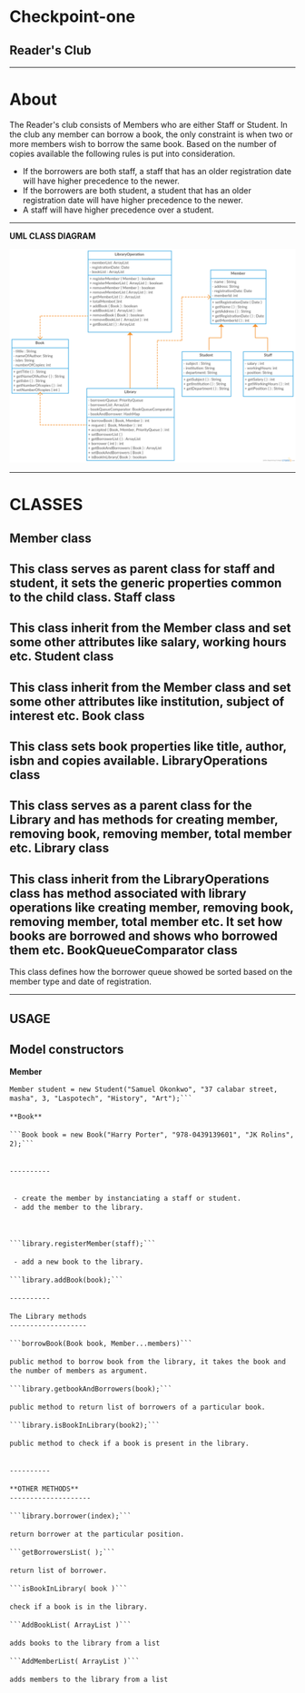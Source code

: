 **Checkpoint-one**
==============

Reader's Club
-------------


----------
**About**
========
The Reader's club consists of Members who are either Staff or Student. In the club any member can borrow a book, the only constraint is when two or more members wish to borrow the same book.
Based on the number of copies available the following rules is put into consideration.

 - If the borrowers are both staff, a staff that has an older registration date will have higher precedence to the newer.
 - If the borrowers are both student, a student that has an older registration date will have higher precedence to the newer.
 - A staff will have higher precedence over a student.


----------
**UML CLASS DIAGRAM**

![Uml class Diagram](https://github.com/andela-gkuti/Checkpoint-one/blob/master/uml.png?raw=true)


----------


**CLASSES**
=====

Member class
------------
This class serves as parent class for staff and student,  it sets the generic properties common to the child class.
Staff class
------------
This class inherit from the Member class and set some other attributes like salary, working hours etc.
Student class
------------
This class inherit from the Member class and set some other attributes like institution, subject of interest etc.
Book class
------------
This class sets book properties like title, author, isbn and copies available.
LibraryOperations class
------------
This class serves as a parent class for the Library and has methods for creating member, removing book, removing member, total member etc.
Library class
------------
This class inherit from the LibraryOperations class has method associated with library operations like creating member, removing book, removing member, total member etc. It set how books are borrowed and shows who borrowed them etc.
BookQueueComparator class
------------
This class defines how the borrower queue showed be sorted based on the member type and date of registration.


----------


**USAGE**
-----

Model constructors
------------------


**Member**

```Member staff = new Staff("Kayode Olowu", "1 boyega street, sogunle", 2, 45000, 9, "Accounting");
Member student = new Student("Samuel Okonkwo", "37 calabar street, masha", 3, "Laspotech", "History", "Art");```

**Book**

```Book book = new Book("Harry Porter", "978-0439139601", "JK Rolins", 2);```


----------


 - create the member by instanciating a staff or student.
 - add the member to the library.

 

```library.registerMember(staff);```

 - add a new book to the library.

```library.addBook(book);```

----------

The Library methods
-------------------

```borrowBook(Book book, Member...members)```

public method to borrow book from the library, it takes the book and the number of members as argument.

```library.getbookAndBorrowers(book);```

public method to return list of borrowers of a particular book.

```library.isBookInLibrary(book2);```

public method to check if a book is present in the library.


----------

**OTHER METHODS**
--------------------

```library.borrower(index);```

return borrower at the particular position.

```getBorrowersList( );```

return list of borrower.

```isBookInLibrary( book )```

check if a book is in the library.

```AddBookList( ArrayList )```

adds books to the library from a list

```AddMemberList( ArrayList )```

adds members to the library from a list
